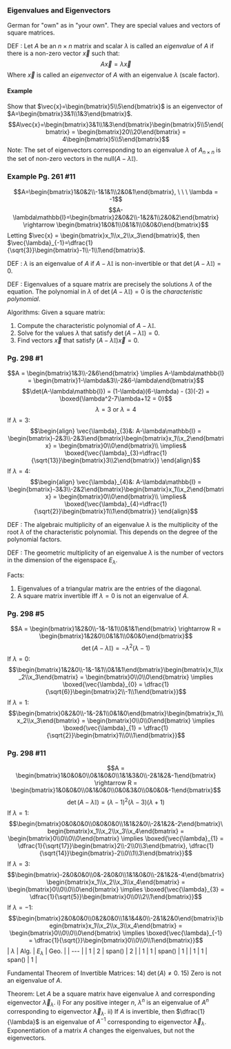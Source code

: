 ### Eigenvalues and Eigenvectors
German for "own" as in "your own". They are special values and vectors of square matrices.

DEF : Let $A$ be an $n\times n$ matrix and scalar $\lambda$ is called an *eigenvalue* of $A$ if there is a non-zero vector $\vec{x}$ such that:
$$A\vec{x}=\lambda\vec{x}$$
Where $\vec{x}$ is called an *eigenvector* of $A$ with an eigenvalue $\lambda$ (scale factor).

#### Example
Show that $\vec{x}=\begin{bmatrix}5\\5\end{bmatrix}$ is an eigenvector of $A=\begin{bmatrix}3&1\\1&3\end{bmatrix}$.
$$A\vec{x}=\begin{bmatrix}3&1\\1&3\end{bmatrix}\begin{bmatrix}5\\5\end{bmatrix} = \begin{bmatrix}20\\20\end{bmatrix} = 4\begin{bmatrix}5\\5\end{bmatrix}$$
Note: The set of eigenvectors corresponding to an eigenvalue $\lambda$ of $A_{n\times n}$ is the set of non-zero vectors in the $\mathrm{null}(A-\lambda\mathbb{I})$.

### Example Pg. 261 #11
$$A=\begin{bmatrix}1&0&2\\-1&1&1\\2&0&1\end{bmatrix}, \ \ \ \lambda = -1$$
$$A-\lambda\mathbb{I}=\begin{bmatrix}2&0&2\\-1&2&1\\2&0&2\end{bmatrix} \rightarrow \begin{bmatrix}1&0&1\\0&1&1\\0&0&0\end{bmatrix}$$
Letting $\vec{x} = \begin{bmatrix}x_1\\x_2\\x_3\end{bmatrix}$, then $\vec{\lambda}_{-1}=\dfrac{1}{\sqrt{3}}\begin{bmatrix}-1\\-1\\1\end{bmatrix}$.

DEF : $\lambda$ is an eigenvalue of $A$ if $A-\lambda\mathbb{I}$ is non-invertible or that $\det(A-\lambda\mathbb{I})=0$.

DEF : Eigenvalues of a square matrix are precisely the solutions $\lambda$ of the equation.
The polynomial in $\lambda$ of $\det(A-\lambda\mathbb{I})=0$ is the *characteristic polynomial*.


Algorithms:
Given a square matrix:
1) Compute the characteristic polynomial of $A-\lambda\mathbb{I}$.
2) Solve for the values $\lambda$ that satisfy $\det(A-\lambda\mathbb{I})=0$.
3) Find vectors $\vec{x}$ that satisfy $(A-\lambda\mathbb{I})\vec{x} = 0$.

### Pg. 298 #1
$$A = \begin{bmatrix}1&3\\-2&6\end{bmatrix} \implies A-\lambda\mathbb{I} = \begin{bmatrix}1-\lambda&3\\-2&6-\lambda\end{bmatrix}$$
$$\det(A-\lambda\mathbb{I}) = (1-\lambda)(6-\lambda) - (3)(-2) = \boxed{\lambda^2-7\lambda+12 = 0}$$
$$\lambda = 3 \mathrm{\ or\ } \lambda = 4$$
If $\lambda = 3$:
$$\begin{align}
\vec{\lambda}_{3}&: A-\lambda\mathbb{I} = \begin{bmatrix}-2&3\\-2&3\end{bmatrix}\begin{bmatrix}x_1\\x_2\end{bmatrix} = \begin{bmatrix}0\\0\end{bmatrix}\\
\implies& \boxed{\vec{\lambda}_{3}=\dfrac{1}{\sqrt{13}}\begin{bmatrix}3\\2\end{bmatrix}}
\end{align}$$
If $\lambda = 4$:
$$\begin{align}
\vec{\lambda}_{4}&: A-\lambda\mathbb{I} = \begin{bmatrix}-3&3\\-2&2\end{bmatrix}\begin{bmatrix}x_1\\x_2\end{bmatrix} = \begin{bmatrix}0\\0\end{bmatrix}\\
\implies& \boxed{\vec{\lambda}_{4}=\dfrac{1}{\sqrt{2}}\begin{bmatrix}1\\1\end{bmatrix}}
\end{align}$$



DEF : The algebraic multiplicity of an eigenvalue $\lambda$ is the multiplicity of the root $\lambda$ of the characteristic polynomial. This depends on the degree of the polynomial factors.

DEF : The geometric multiplicity of an eigenvalue $\lambda$ is the number of vectors in the dimension of the eigenspace $E_\lambda$.

Facts:
1) Eigenvalues of a triangular matrix are the entries of the diagonal.
2) A square matrix invertible iff $\lambda = 0$ is not an eigenvalue of $A$.


### Pg. 298 #5
$$A = \begin{bmatrix}1&2&0\\-1&-1&1\\0&1&1\end{bmatrix} \rightarrow R = \begin{bmatrix}1&2&0\\0&1&1\\0&0&0\end{bmatrix}$$
$$\det(A-\lambda\mathbb{I}) = -\lambda^2(\lambda-1)$$
If $\lambda = 0$:
$$\begin{bmatrix}1&2&0\\-1&-1&1\\0&1&1\end{bmatrix}\begin{bmatrix}x_1\\x_2\\x_3\end{bmatrix} = \begin{bmatrix}0\\0\\0\end{bmatrix} \implies \boxed{\vec{\lambda}_{0} = \dfrac{1}{\sqrt{6}}\begin{bmatrix}2\\-1\\1\end{bmatrix}}$$
If $\lambda = 1$:
$$\begin{bmatrix}0&2&0\\-1&-2&1\\0&1&0\end{bmatrix}\begin{bmatrix}x_1\\x_2\\x_3\end{bmatrix} = \begin{bmatrix}0\\0\\0\end{bmatrix} \implies \boxed{\vec{\lambda}_{1} = \dfrac{1}{\sqrt{2}}\begin{bmatrix}1\\0\\1\end{bmatrix}}$$


### Pg. 298 #11
$$A = \begin{bmatrix}1&0&0&0\\0&1&0&0\\1&1&3&0\\-2&1&2&-1\end{bmatrix} \rightarrow R = \begin{bmatrix}1&0&0&0\\0&1&0&0\\0&0&3&0\\0&0&0&-1\end{bmatrix}$$
$$\det(A-\lambda\mathbb{I}) = (\lambda-1)^2(\lambda-3)(\lambda+1)$$
If $\lambda = 1$:
$$\begin{bmatrix}0&0&0&0\\0&0&0&0\\1&1&2&0\\-2&1&2&-2\end{bmatrix}\begin{bmatrix}x_1\\x_2\\x_3\\x_4\end{bmatrix} = \begin{bmatrix}0\\0\\0\\0\end{bmatrix} \implies \boxed{\vec{\lambda}_{1} = \dfrac{1}{\sqrt{17}}\begin{bmatrix}2\\-2\\0\\3\end{bmatrix}, \dfrac{1}{\sqrt{14}}\begin{bmatrix}-2\\0\\1\\3\end{bmatrix}}$$ 
If $\lambda = 3$:
$$\begin{bmatrix}-2&0&0&0\\0&-2&0&0\\1&1&0&0\\-2&1&2&-4\end{bmatrix}\begin{bmatrix}x_1\\x_2\\x_3\\x_4\end{bmatrix} = \begin{bmatrix}0\\0\\0\\0\end{bmatrix} \implies \boxed{\vec{\lambda}_{3} = \dfrac{1}{\sqrt{5}}\begin{bmatrix}0\\0\\2\\1\end{bmatrix}}$$
If $\lambda = -1$:
$$\begin{bmatrix}2&0&0&0\\0&2&0&0\\1&1&4&0\\-2&1&2&0\end{bmatrix}\begin{bmatrix}x_1\\x_2\\x_3\\x_4\end{bmatrix} = \begin{bmatrix}0\\0\\0\\0\end{bmatrix} \implies \boxed{\vec{\lambda}_{-1} = \dfrac{1}{\sqrt{}}\begin{bmatrix}0\\0\\0\\1\end{bmatrix}}$$
| $\lambda$ | Alg. | $E_\lambda$ | Geo. |
| --- |
| $1$ | $2$ | $\mathrm{span}()$ | $2$ | 
| $1$ | $1$ | $\mathrm{span}()$ | $1$ | 
| $1$ | $1$ | $\mathrm{span}()$ | $1$ | 



Fundamental Theorem of Invertible Matrices:
14) $\det(A) \ne 0$.
15) Zero is not an eigenvalue of $A$.

Theorem: Let $A$ be a square matrix have eigenvalue $\lambda$ and corresponding eigenvector $\vec{\lambda}_\lambda$.
i) For any positive integer $n$, $\lambda^n$ is an eigenvalue of $A^n$ corresponding to eigenvector $\vec{\lambda}_\lambda$.
ii) If $A$ is invertible, then $\dfrac{1}{\lambda}$ is an eigenvalue of $A^{-1}$ corresponding to eigenvector $\vec{\lambda}_\lambda$.
Exponentiation of a matrix $A$ changes the eigenvalues, but not the eigenvectors.





